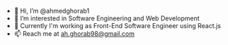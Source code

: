 - 👋 Hi, I’m @ahmedghorab1
- 👀 I’m interested in Software Engineering and Web Development
- 🌱 Currently I'm working as Front-End Software Engineer using React.js
- 📫 Reach me at ah.ghorab98@gmail.com

<!---
ahmedghorab1/ahmedghorab1 is a ✨ special ✨ repository because its `README.md` (this file) appears on your GitHub profile.
You can click the Preview link to take a look at your changes.
--->
